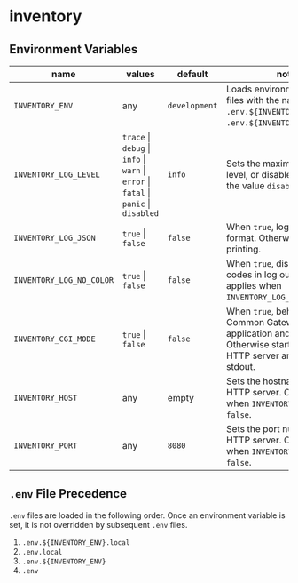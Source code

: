 # inventory

## Environment Variables

| name                     | values                                                                                | default       | notes                                                                                                                                         |
|--------------------------|---------------------------------------------------------------------------------------|---------------|-----------------------------------------------------------------------------------------------------------------------------------------------|
| `INVENTORY_ENV`          | any                                                                                   | `development` | Loads environment variable files with the names `.env.${INVENTORY_ENV}` and `.env.${INVENTORY_ENV}.local`.                                    |
| `INVENTORY_LOG_LEVEL`    | `trace` \| `debug` \| `info` \| `warn` \| `error` \| `fatal` \| `panic` \| `disabled` | `info`        | Sets the maximum logging level, or disables logging with the value `disabled`.                                                                |
| `INVENTORY_LOG_JSON`     | `true` \| `false`                                                                     | `false`       | When `true`, logs in JSON format. Otherwise uses pretty printing.                                                                             |
| `INVENTORY_LOG_NO_COLOR` | `true` \| `false`                                                                     | `false`       | When `true`, disables color codes in log output. Only applies when `INVENTORY_LOG_JSON` is `false`.                                           |
| `INVENTORY_CGI_MODE`     | `true` \| `false`                                                                     | `false`       | When `true`, behaves as a Common Gateway Interface application and logs to stderr. Otherwise starts a typical HTTP server and logs to stdout. |
| `INVENTORY_HOST`         | any                                                                                   | empty         | Sets the hostname for the HTTP server. Only applies when `INVENTORY_CGI_MODE` is `false`.                                                     |
| `INVENTORY_PORT`         | any                                                                                   | `8080`        | Sets the port number for the HTTP server. Only applies when `INVENTORY_CGI_MODE` is `false`.                                                  |

## `.env` File Precedence

`.env` files are loaded in the following order. Once an environment variable is set, it is not overridden by subsequent `.env` files.

1. `.env.${INVENTORY_ENV}.local`
2. `.env.local`
3. `.env.${INVENTORY_ENV}`
4. `.env`
